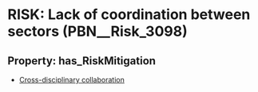 # RISK: __Lack of coordination between sectors__ (PBN__Risk_3098)

## Property: has_RiskMitigation

* [Cross-disciplinary collaboration](PBN__Mitigation_1483)

